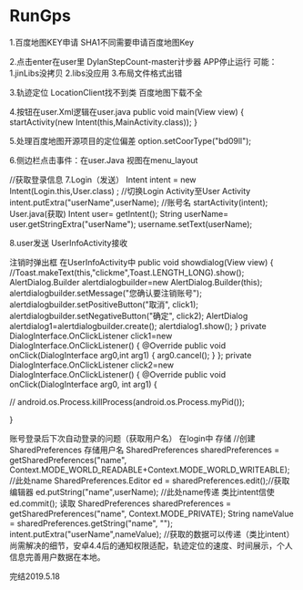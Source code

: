 # RunGps
1.百度地图KEY申请
SHA1不同需要申请百度地图Key
 
2.点击enter在user里
DylanStepCount-master计步器
APP停止运行 可能：1.jinLibs没拷贝 2.libs没应用  3.布局文件格式出错

3.轨迹定位
LocationClient找不到类  百度地图下载不全

4.按钮在user.Xml逻辑在user.java
    public void main(View view)
    {
        startActivity(new Intent(this,MainActivity.class));
    }

 
5.处理百度地图开源项目的定位偏差
option.setCoorType("bd09ll");



6.侧边栏点击事件：在user.Java  视图在menu_layout
 
//获取登录信息
7.Login（发送）
Intent intent = new Intent(Login.this,User.class) ;    //切换Login Activity至User Activity
                intent.putExtra("userName",userName); //账号名
                startActivity(intent);
User.java(获取)
        Intent user= getIntent();
        String userName= user.getStringExtra("userName");
         username.setText(userName);

8.user发送
UserInfoActivity接收

注销时弹出框
在UserInfoActivity中
public void showdialog(View view)
{
//Toast.makeText(this,"clickme",Toast.LENGTH_LONG).show();
AlertDialog.Builder alertdialogbuilder=new AlertDialog.Builder(this);
alertdialogbuilder.setMessage("您确认要注销账号");
alertdialogbuilder.setPositiveButton("取消", click1);
alertdialogbuilder.setNegativeButton("确定", click2);
 AlertDialog alertdialog1=alertdialogbuilder.create();
alertdialog1.show();
 }
    private DialogInterface.OnClickListener click1=new DialogInterface.OnClickListener()
{
@Override
public void onClick(DialogInterface arg0,int arg1)
{
    arg0.cancel();
}
};
private DialogInterface.OnClickListener click2=new DialogInterface.OnClickListener()
{
@Override
public void onClick(DialogInterface arg0, int arg1)
{

//    android.os.Process.killProcess(android.os.Process.myPid());

}


账号登录后下次自动登录的问题（获取用户名）
在login中
存储
//创建SharedPreferences 存储用户名
SharedPreferences sharedPreferences = getSharedPreferences("name", Context.MODE_WORLD_READABLE+Context.MODE_WORLD_WRITEABLE); //此处name
SharedPreferences.Editor ed = sharedPreferences.edit();//获取编辑器
ed.putString("name",userName);  //此处name传递    类比intent信使
ed.commit();
读取
SharedPreferences sharedPreferences = getSharedPreferences("name", Context.MODE_PRIVATE);
String nameValue = sharedPreferences.getString("name", "");
intent.putExtra("userName",nameValue);    //获取的数据可以传递（类比intent）
尚需解决的细节，安卓4.4后的通知权限适配，轨迹定位的速度、时间展示，个人信息完善用户数据在本地。

完结2019.5.18

